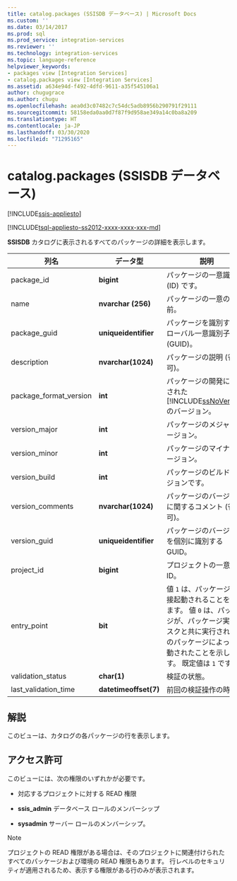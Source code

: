 ```yaml
---
title: catalog.packages (SSISDB データベース) | Microsoft Docs
ms.custom: ''
ms.date: 03/14/2017
ms.prod: sql
ms.prod_service: integration-services
ms.reviewer: ''
ms.technology: integration-services
ms.topic: language-reference
helpviewer_keywords:
- packages view [Integration Services]
- catalog.packages view [Integration Services]
ms.assetid: a634e94d-f492-4dfd-9611-a35f545106a1
author: chugugrace
ms.author: chugu
ms.openlocfilehash: aea0d3c07482c7c54dc5adb8956b290791f29111
ms.sourcegitcommit: 58158eda0aa0d7f87f9d958ae349a14c0ba8a209
ms.translationtype: HT
ms.contentlocale: ja-JP
ms.lasthandoff: 03/30/2020
ms.locfileid: "71295165"
---
```

# <a name="catalogpackages-ssisdb-database"></a>catalog.packages (SSISDB データベース)

[!INCLUDE[ssis-appliesto](../../includes/ssis-appliesto-ssvrpluslinux-asdb-asdw-xxx.md)]


[!INCLUDE[tsql-appliesto-ss2012-xxxx-xxxx-xxx-md](../../includes/tsql-appliesto-ss2012-xxxx-xxxx-xxx-md.md)]

  **SSISDB** カタログに表示されるすべてのパッケージの詳細を表示します。  
  
|列名|データ型|説明|  
|-----------------|---------------|-----------------|  
|package_id|**bigint**|パッケージの一意識別子 (ID) です。|  
|name|**nvarchar (256)**|パッケージの一意の名前。|  
|package_guid|**uniqueidentifier**|パッケージを識別するグローバル一意識別子 (GUID)。|  
|description|**nvarchar(1024)**|パッケージの説明 (省略可)。|  
|package_format_version|**int**|パッケージの開発に使用された [!INCLUDE[ssNoVersion](../../includes/ssnoversion-md.md)] のバージョン。|  
|version_major|**int**|パッケージのメジャー バージョン。|  
|version_minor|**int**|パッケージのマイナー バージョン。|  
|version_build|**int**|パッケージのビルド バージョンです。|  
|version_comments|**nvarchar(1024)**|パッケージのバージョンに関するコメント (省略可)。|  
|version_guid|**uniqueidentifier**|パッケージのバージョンを個別に識別する GUID。|  
|project_id|**bigint**|プロジェクトの一意な ID。|  
|entry_point|**bit**|値 `1` は、パッケージが直接起動されることを示します。 値 `0` は、パッケージが、パッケージ実行タスクと共に実行される別のパッケージによって起動されたことを示します。 既定値は `1` です。|  
|validation_status|**char(1)**|検証の状態。|  
|last_validation_time|**datetimeoffset(7)**|前回の検証操作の時刻。|  
  
## <a name="remarks"></a>解説  
 このビューは、カタログの各パッケージの行を表示します。  
  
## <a name="permissions"></a>アクセス許可  
 このビューには、次の権限のいずれかが必要です。  
  
-   対応するプロジェクトに対する READ 権限  
  
-   **ssis_admin** データベース ロールのメンバーシップ  
  
-   **sysadmin** サーバー ロールのメンバーシップ。  
  
> [!NOTE]  
>  プロジェクトの READ 権限がある場合は、そのプロジェクトに関連付けられたすべてのパッケージおよび環境の READ 権限もあります。 行レベルのセキュリティが適用されるため、表示する権限がある行のみが表示されます。  
  
  
